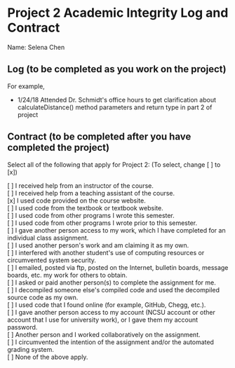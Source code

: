 # Project 2 Academic Integrity Log and Contract

Name: Selena Chen

## Log (to be completed as you work on the project)

For example, 

* 1/24/18 Attended Dr. Schmidt's office hours to get clarification about calculateDistance() method parameters and return type in part 2 of project

## Contract (to be completed after you have completed the project)

Select all of the following that apply for Project 2: (To select, change [ ] to [x])

[ ] I received help from an instructor of the course.  
[ ] I received help from a teaching assistant of the course.  
[x] I used code provided on the course website.  
[ ] I used code from the textbook or textbook website.  
[ ] I used code from other programs I wrote this semester.  
[ ] I used code from other programs I wrote prior to this semester.  
[ ] I gave another person access to my work, which I have completed for an individual class assignment.  
[ ] I used another person's work and am claiming it as my own.  
[ ] I interfered with another student's use of computing resources or circumvented system security.  
[ ] I emailed, posted via ftp, posted on the Internet, bulletin boards, message boards, etc. my work for others to obtain.  
[ ] I asked or paid another person(s) to complete the assignment for me.  
[ ] I decompiled someone else's compiled code and used the decompiled source code as my own.  
[ ] I used code that I found online (for example, GitHub, Chegg, etc.).  
[ ] I gave another person access to my account (NCSU account or other account that I use for university work), or I gave them my account password.  
[ ] Another person and I worked collaboratively on the assignment.  
[ ] I circumvented the intention of the assignment and/or the automated grading system.  
[ ] None of the above apply.  